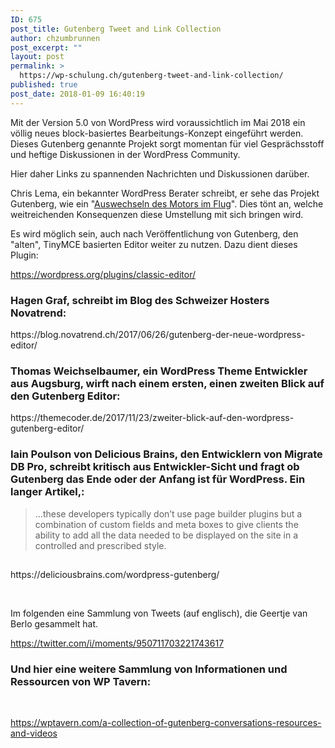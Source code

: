 ```yaml
---
ID: 675
post_title: Gutenberg Tweet and Link Collection
author: chzumbrunnen
post_excerpt: ""
layout: post
permalink: >
  https://wp-schulung.ch/gutenberg-tweet-and-link-collection/
published: true
post_date: 2018-01-09 16:40:19
---
```

Mit der Version 5.0 von WordPress wird voraussichtlich im Mai 2018 ein völlig neues block-basiertes Bearbeitungs-Konzept eingeführt werden. Dieses Gutenberg genannte Projekt sorgt momentan für viel Gesprächsstoff und heftige Diskussionen in der WordPress Community.

Hier daher Links zu spannenden Nachrichten und Diskussionen darüber.<!--more-->

Chris Lema, ein bekannter WordPress Berater schreibt, er sehe das Projekt Gutenberg, wie ein "<a href="http://chrislema.com/talking-gutenberg-wordpress/" target="_blank" rel="noopener noreferrer">Auswechseln des Motors im Flug</a>". Dies tönt an, welche weitreichenden Konsequenzen diese Umstellung mit sich bringen wird.

Es wird möglich sein, auch nach Veröffentlichung von Gutenberg, den "alten", TinyMCE basierten Editor weiter zu nutzen. Dazu dient dieses Plugin:

https://wordpress.org/plugins/classic-editor/
<h3>Hagen Graf, schreibt im Blog des Schweizer Hosters Novatrend:</h3>
https://blog.novatrend.ch/2017/06/26/gutenberg-der-neue-wordpress-editor/
<h3><strong>Thomas Weichselbaumer, ein WordPress Theme Entwickler aus Augsburg, wirft nach einem ersten, einen zweiten Blick auf den Gutenberg Editor:</strong></h3>
https://themecoder.de/2017/11/23/zweiter-blick-auf-den-wordpress-gutenberg-editor/
<h3 class="ProfileHeaderCard-name">Iain Poulson von Delicious Brains, den Entwicklern von Migrate DB Pro, schreibt kritisch aus Entwickler-Sicht und fragt ob Gutenberg das Ende oder der Anfang ist für WordPress. Ein langer Artikel,:</h3>
<blockquote>...these developers typically don’t use page builder plugins but a combination of custom fields and meta boxes to give clients the ability to add all the data needed to be displayed on the site in a controlled and prescribed style.</blockquote>
<h2 class="ProfileHeaderCard-screenname u-inlineBlock u-dir" dir="ltr"></h2>
https://deliciousbrains.com/wordpress-gutenberg/

&nbsp;

Im folgenden eine Sammlung von Tweets (auf englisch), die Geertje van Berlo gesammelt hat.

https://twitter.com/i/moments/950711703221743617
<h3>Und hier eine weitere Sammlung von Informationen und Ressourcen von WP Tavern:</h3>
&nbsp;

https://wptavern.com/a-collection-of-gutenberg-conversations-resources-and-videos

&nbsp;
